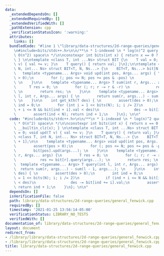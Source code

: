 ```yaml
---
data:
  _extendedDependsOn: []
  _extendedRequiredBy: []
  _extendedVerifiedWith: []
  _pathExtension: cpp
  _verificationStatusIcon: ':warning:'
  attributes:
    links: []
  bundledCode: "#line 1 \"library/data-structures/2d-range-queries/general_fenwick.cpp\"\
    \n#include<bits/stdc++.h>\n\n/**\n * 1-indexed \n * log(n)^2 query, update\n *\
    \ O(n^2) space\n */\n\nconstexpr int bits(int x) { return x == 0 ? 0 : 31 - __builtin_clz(x);\
    \ } \n\ntemplate <class T, int ...Ns> struct BIT {\n    T val = 0; void upd(T\
    \ v) { val += v; }\n    T query() { return val; }\n};\n\ntemplate <class T, int\
    \ N, int... Ns> struct BIT<T, N, Ns...> {\n    BIT<T, Ns...> bit[N + 1];\n\n \
    \   template <typename... Args> void upd(int pos, Args... args) { \n        assert(pos\
    \ > 0);\n        for (; pos <= N; pos += pos & -pos) \n            bit[pos].upd(args...);\
    \ \n    }\n\n    template <typename... Args> T sum(int r, Args... args) {\n  \
    \      T res = 0; \n        for (; r; r -= r & -r) \n            res += bit[r].query(args...);\
    \ \n        return res; \n    }\n\n    template <typename... Args> T query(int\
    \ l, int r, Args... args) { \n        return sum(r, args...) - sum(l - 1, args...);\
    \ \n    }\n\n    int get_kth(T des) { \n        assert(des > 0);\n        int\
    \ ind = 0;\n        for (int i = 1 << bits(N); i; i /= 2)\n            if (ind\
    \ + i <= N && bit[ind + i].val < des)\n                des -= bit[ind += i].val;\n\
    \        assert(ind < N); return ind + 1;\n    }\n}; \n\n"
  code: "#include<bits/stdc++.h>\n\n/**\n * 1-indexed \n * log(n)^2 query, update\n\
    \ * O(n^2) space\n */\n\nconstexpr int bits(int x) { return x == 0 ? 0 : 31 -\
    \ __builtin_clz(x); } \n\ntemplate <class T, int ...Ns> struct BIT {\n    T val\
    \ = 0; void upd(T v) { val += v; }\n    T query() { return val; }\n};\n\ntemplate\
    \ <class T, int N, int... Ns> struct BIT<T, N, Ns...> {\n    BIT<T, Ns...> bit[N\
    \ + 1];\n\n    template <typename... Args> void upd(int pos, Args... args) { \n\
    \        assert(pos > 0);\n        for (; pos <= N; pos += pos & -pos) \n    \
    \        bit[pos].upd(args...); \n    }\n\n    template <typename... Args> T sum(int\
    \ r, Args... args) {\n        T res = 0; \n        for (; r; r -= r & -r) \n \
    \           res += bit[r].query(args...); \n        return res; \n    }\n\n  \
    \  template <typename... Args> T query(int l, int r, Args... args) { \n      \
    \  return sum(r, args...) - sum(l - 1, args...); \n    }\n\n    int get_kth(T\
    \ des) { \n        assert(des > 0);\n        int ind = 0;\n        for (int i\
    \ = 1 << bits(N); i; i /= 2)\n            if (ind + i <= N && bit[ind + i].val\
    \ < des)\n                des -= bit[ind += i].val;\n        assert(ind < N);\
    \ return ind + 1;\n    }\n}; \n\n"
  dependsOn: []
  isVerificationFile: false
  path: library/data-structures/2d-range-queries/general_fenwick.cpp
  requiredBy: []
  timestamp: '2021-01-25 13:56:14-05:00'
  verificationStatus: LIBRARY_NO_TESTS
  verifiedWith: []
documentation_of: library/data-structures/2d-range-queries/general_fenwick.cpp
layout: document
redirect_from:
- /library/library/data-structures/2d-range-queries/general_fenwick.cpp
- /library/library/data-structures/2d-range-queries/general_fenwick.cpp.html
title: library/data-structures/2d-range-queries/general_fenwick.cpp
---
```

